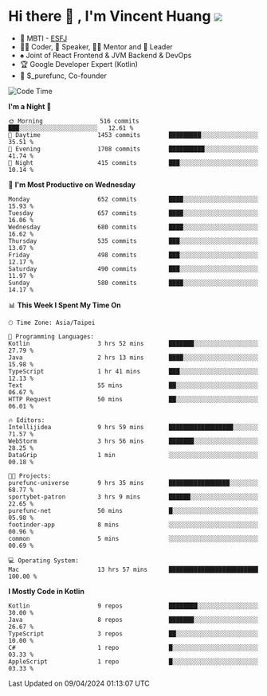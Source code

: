 # Hi there 👋 , I'm Vincent Huang ![](https://komarev.com/ghpvc/?username=Jian-Min-Huang)
- 👀 MBTI - [ESFJ](https://www.16personalities.com/esfj-personality)
- 👨‍💻 Coder, 🎤 Speaker, 👨‍🏫 Mentor and 🚀 Leader
- ♠️ Joint of React Frontend & JVM Backend & DevOps
- 🏆 Google Developer Expert (Kotlin)
- 💼 $_purefunc, Co-founder

<!--START_SECTION:waka-->
![Code Time](http://img.shields.io/badge/Code%20Time-3%2C596%20hrs%202%20mins-blue)

**I'm a Night 🦉** 

```text
🌞 Morning                516 commits         ███░░░░░░░░░░░░░░░░░░░░░░   12.61 % 
🌆 Daytime                1453 commits        █████████░░░░░░░░░░░░░░░░   35.51 % 
🌃 Evening                1708 commits        ██████████░░░░░░░░░░░░░░░   41.74 % 
🌙 Night                  415 commits         ███░░░░░░░░░░░░░░░░░░░░░░   10.14 % 
```
📅 **I'm Most Productive on Wednesday** 

```text
Monday                   652 commits         ████░░░░░░░░░░░░░░░░░░░░░   15.93 % 
Tuesday                  657 commits         ████░░░░░░░░░░░░░░░░░░░░░   16.06 % 
Wednesday                680 commits         ████░░░░░░░░░░░░░░░░░░░░░   16.62 % 
Thursday                 535 commits         ███░░░░░░░░░░░░░░░░░░░░░░   13.07 % 
Friday                   498 commits         ███░░░░░░░░░░░░░░░░░░░░░░   12.17 % 
Saturday                 490 commits         ███░░░░░░░░░░░░░░░░░░░░░░   11.97 % 
Sunday                   580 commits         ████░░░░░░░░░░░░░░░░░░░░░   14.17 % 
```


📊 **This Week I Spent My Time On** 

```text
🕑︎ Time Zone: Asia/Taipei

💬 Programming Languages: 
Kotlin                   3 hrs 52 mins       ███████░░░░░░░░░░░░░░░░░░   27.79 % 
Java                     2 hrs 13 mins       ████░░░░░░░░░░░░░░░░░░░░░   15.98 % 
TypeScript               1 hr 41 mins        ███░░░░░░░░░░░░░░░░░░░░░░   12.13 % 
Text                     55 mins             ██░░░░░░░░░░░░░░░░░░░░░░░   06.67 % 
HTTP Request             50 mins             ██░░░░░░░░░░░░░░░░░░░░░░░   06.01 % 

🔥 Editors: 
Intellijidea             9 hrs 59 mins       ██████████████████░░░░░░░   71.57 % 
WebStorm                 3 hrs 56 mins       ███████░░░░░░░░░░░░░░░░░░   28.25 % 
DataGrip                 1 min               ░░░░░░░░░░░░░░░░░░░░░░░░░   00.18 % 

🐱‍💻 Projects: 
purefunc-universe        9 hrs 35 mins       █████████████████░░░░░░░░   68.77 % 
sportybet-patron         3 hrs 9 mins        ██████░░░░░░░░░░░░░░░░░░░   22.65 % 
purefunc-net             50 mins             █░░░░░░░░░░░░░░░░░░░░░░░░   05.98 % 
footinder-app            8 mins              ░░░░░░░░░░░░░░░░░░░░░░░░░   00.96 % 
common                   5 mins              ░░░░░░░░░░░░░░░░░░░░░░░░░   00.69 % 

💻 Operating System: 
Mac                      13 hrs 57 mins      █████████████████████████   100.00 % 
```

**I Mostly Code in Kotlin** 

```text
Kotlin                   9 repos             ████████░░░░░░░░░░░░░░░░░   30.00 % 
Java                     8 repos             ███████░░░░░░░░░░░░░░░░░░   26.67 % 
TypeScript               3 repos             ██░░░░░░░░░░░░░░░░░░░░░░░   10.00 % 
C#                       1 repo              █░░░░░░░░░░░░░░░░░░░░░░░░   03.33 % 
AppleScript              1 repo              █░░░░░░░░░░░░░░░░░░░░░░░░   03.33 % 
```




 Last Updated on 09/04/2024 01:13:07 UTC
<!--END_SECTION:waka-->
